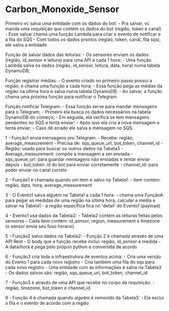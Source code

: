 # Carbon_Monoxide_Sensor

Primeiro vc salva uma entidade com os dados do bot:
	- Pra salvar, vc manda uma requisição que contém os dados do bot (região, token e canal)
	- Esse salvar chama uma função Lambda para criar o evento de notificar e a fila do SQS
	- Com todos os dados prontos (região, token, canal, fila sqs), ele salva a entidade

Função de salvar dados das leituras:
	- Os sensores enviam os dados (região, id_sensor e leitura) para uma API a cada 1 hora;
	- Uma função Lambda salva os dados (região, id_sensor, leitura, data, hora) numa tabela DynamoDB;

Função registrar médias:
	- O evento criado no primeiro passo possui a região, e chama uma função a cada hora;
	- Essa função pega as médias da região na última hora e salva numa tabela DynamoDB;
	- Ao salvar, a função chama uma próxima função para notificar o Telegram

Função notificar Telegram:
	- Essa função serve para mandar mensagens para o Telegram;
	- Primeiro ela busca os dados necessários na tabela DynamoDB do começo;
	- Em seguida, ela verifica se tem mensagens pendentes no SQS e tenta enviar;
	- Após isso ela cria a nova mensagem e tenta enviar;
	- Caso dê errado ele salva a mensagem no SQS.




1 - Função1 envia mensagens pro Telegram:
	- Recebe: região, average_measurement
	- Precisa de: sqs_queue_url, bot_token, channel_id
	- Região: usada para buscar os outros dados na Tabela3
	- Average_measurement: compõe a mensagem a ser enviada
	- sqs_queue_url: para guardar mensagens não enviadas e tentar enviar depois
	- bot_token: id do bot para enviar corretamente
	- channel_id: para poder enviar no canal correto

2 - Função1 é chamada quando um item é salvo na Tabela1:
	- item contém: região, data, hora, average_measurement

3 - O Evento1 salva alguém na Tabela1 a cada 1 hora:
	- chama uma FunçãoA para pegar as medidas de uma região na última hora, calcular a média e salvar na Tabela1
	- a região específica fica no 'detail' do Evento1 (payload)

4 - Evento1 usa dados da Tabela2:
	- Tabela2 contém as leituras feitas pelos sensores
	- Cada item contém: id_sensor, region, measurement e timezone (o sensor envia seu fuso horario)

5 - Função2 salva dados na Tabela2:
	- Função 2 é chamada através de uma API	Rest
	- O body que a função recebe inclui: região, id_sensor e medida
	- A data/hora é pega pelo próprio python e convertida de acordo

6 - Função3 cria toda a infraestrutura de eventos acima:
	- Cria uma versão do Evento 1 para cada novo registro
	- Cria também uma fila do sqs para cada novo registro
	- Uma entidade com as informações é salva na Tabela3
	- Os dados salvos são: região, sqs_queue_url, bot_token, channel_id

7 - Função3 é através de uma API que recebe no corpo da requisição:
	- região, timezone, bot_token e channel_id

9 - Função 4 é chamada quando alguém é removido da Tabela3:
	- Ela exclui a fila e o evento de acordo com a região